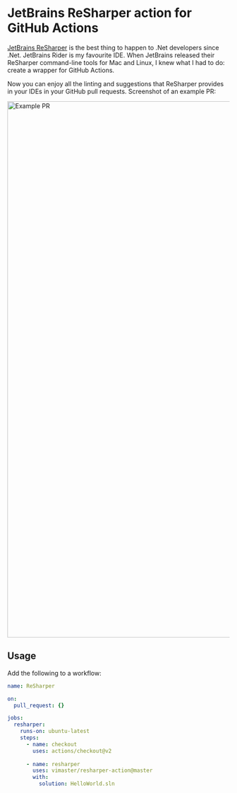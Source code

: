 # JetBrains ReSharper action for GitHub Actions

[JetBrains ReSharper][jetbrains] is the best thing to happen to .Net developers
since .Net. JetBrains Rider is my favourite IDE. When JetBrains released their
ReSharper command-line tools for Mac and Linux, I knew what I had to do: create
a wrapper for GitHub Actions.

Now you can enjoy all the linting and suggestions that ReSharper provides in your
IDEs in your GitHub pull requests. Screenshot of an example PR:

<img width="1214" alt="Example PR" src="https://user-images.githubusercontent.com/369053/78336879-d03a7100-75db-11ea-9af4-e7d8aedec623.png">

## Usage

Add the following to a workflow:

```yaml
name: ReSharper

on:
  pull_request: {}

jobs:
  resharper:
    runs-on: ubuntu-latest
    steps:
      - name: checkout
        uses: actions/checkout@v2
      
      - name: resharper
        uses: vimaster/resharper-action@master
        with:
          solution: HelloWorld.sln
```

[jetbrains]: https://www.jetbrains.com/dotnet/

